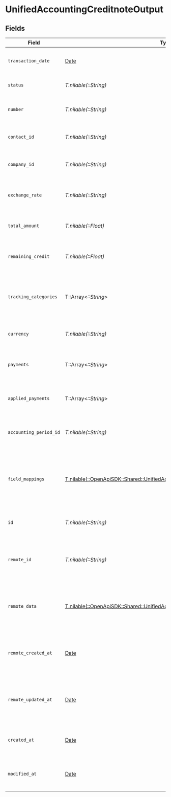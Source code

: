 # UnifiedAccountingCreditnoteOutput


## Fields

| Field                                                                                                                                                    | Type                                                                                                                                                     | Required                                                                                                                                                 | Description                                                                                                                                              | Example                                                                                                                                                  |
| -------------------------------------------------------------------------------------------------------------------------------------------------------- | -------------------------------------------------------------------------------------------------------------------------------------------------------- | -------------------------------------------------------------------------------------------------------------------------------------------------------- | -------------------------------------------------------------------------------------------------------------------------------------------------------- | -------------------------------------------------------------------------------------------------------------------------------------------------------- |
| `transaction_date`                                                                                                                                       | [Date](https://ruby-doc.org/stdlib-2.6.1/libdoc/date/rdoc/Date.html)                                                                                     | :heavy_minus_sign:                                                                                                                                       | The date of the credit note transaction                                                                                                                  | 2024-06-15T12:00:00Z                                                                                                                                     |
| `status`                                                                                                                                                 | *T.nilable(::String)*                                                                                                                                    | :heavy_minus_sign:                                                                                                                                       | The status of the credit note                                                                                                                            | Issued                                                                                                                                                   |
| `number`                                                                                                                                                 | *T.nilable(::String)*                                                                                                                                    | :heavy_minus_sign:                                                                                                                                       | The number of the credit note                                                                                                                            | CN-001                                                                                                                                                   |
| `contact_id`                                                                                                                                             | *T.nilable(::String)*                                                                                                                                    | :heavy_minus_sign:                                                                                                                                       | The UUID of the associated contact                                                                                                                       | 801f9ede-c698-4e66-a7fc-48d19eebaa4f                                                                                                                     |
| `company_id`                                                                                                                                             | *T.nilable(::String)*                                                                                                                                    | :heavy_minus_sign:                                                                                                                                       | The UUID of the associated company                                                                                                                       | 801f9ede-c698-4e66-a7fc-48d19eebaa4f                                                                                                                     |
| `exchange_rate`                                                                                                                                          | *T.nilable(::String)*                                                                                                                                    | :heavy_minus_sign:                                                                                                                                       | The exchange rate applied to the credit note                                                                                                             | 1.2                                                                                                                                                      |
| `total_amount`                                                                                                                                           | *T.nilable(::Float)*                                                                                                                                     | :heavy_minus_sign:                                                                                                                                       | The total amount of the credit note                                                                                                                      | 10000                                                                                                                                                    |
| `remaining_credit`                                                                                                                                       | *T.nilable(::Float)*                                                                                                                                     | :heavy_minus_sign:                                                                                                                                       | The remaining credit on the credit note                                                                                                                  | 5000                                                                                                                                                     |
| `tracking_categories`                                                                                                                                    | T::Array<*::String*>                                                                                                                                     | :heavy_minus_sign:                                                                                                                                       | The UUIDs of the tracking categories associated with the credit note                                                                                     | [<br/>"801f9ede-c698-4e66-a7fc-48d19eebaa4f"<br/>]                                                                                                       |
| `currency`                                                                                                                                               | *T.nilable(::String)*                                                                                                                                    | :heavy_minus_sign:                                                                                                                                       | The currency of the credit note                                                                                                                          | USD                                                                                                                                                      |
| `payments`                                                                                                                                               | T::Array<*::String*>                                                                                                                                     | :heavy_minus_sign:                                                                                                                                       | The payments associated with the credit note                                                                                                             | [<br/>"PAYMENT-001",<br/>"PAYMENT-002"<br/>]                                                                                                             |
| `applied_payments`                                                                                                                                       | T::Array<*::String*>                                                                                                                                     | :heavy_minus_sign:                                                                                                                                       | The applied payments associated with the credit note                                                                                                     | [<br/>"APPLIED-001",<br/>"APPLIED-002"<br/>]                                                                                                             |
| `accounting_period_id`                                                                                                                                   | *T.nilable(::String)*                                                                                                                                    | :heavy_minus_sign:                                                                                                                                       | The UUID of the associated accounting period                                                                                                             | 801f9ede-c698-4e66-a7fc-48d19eebaa4f                                                                                                                     |
| `field_mappings`                                                                                                                                         | [T.nilable(::OpenApiSDK::Shared::UnifiedAccountingCreditnoteOutputFieldMappings)](../../models/shared/unifiedaccountingcreditnoteoutputfieldmappings.md) | :heavy_minus_sign:                                                                                                                                       | The custom field mappings of the object between the remote 3rd party & Panora                                                                            | {<br/>"custom_field_1": "value1",<br/>"custom_field_2": "value2"<br/>}                                                                                   |
| `id`                                                                                                                                                     | *T.nilable(::String)*                                                                                                                                    | :heavy_minus_sign:                                                                                                                                       | The UUID of the credit note record                                                                                                                       | 801f9ede-c698-4e66-a7fc-48d19eebaa4f                                                                                                                     |
| `remote_id`                                                                                                                                              | *T.nilable(::String)*                                                                                                                                    | :heavy_minus_sign:                                                                                                                                       | The remote ID of the credit note in the context of the 3rd Party                                                                                         | creditnote_1234                                                                                                                                          |
| `remote_data`                                                                                                                                            | [T.nilable(::OpenApiSDK::Shared::UnifiedAccountingCreditnoteOutputRemoteData)](../../models/shared/unifiedaccountingcreditnoteoutputremotedata.md)       | :heavy_minus_sign:                                                                                                                                       | The remote data of the credit note in the context of the 3rd Party                                                                                       | {<br/>"raw_data": {<br/>"additional_field": "some value"<br/>}<br/>}                                                                                     |
| `remote_created_at`                                                                                                                                      | [Date](https://ruby-doc.org/stdlib-2.6.1/libdoc/date/rdoc/Date.html)                                                                                     | :heavy_minus_sign:                                                                                                                                       | The date when the credit note was created in the remote system                                                                                           | 2024-06-15T12:00:00Z                                                                                                                                     |
| `remote_updated_at`                                                                                                                                      | [Date](https://ruby-doc.org/stdlib-2.6.1/libdoc/date/rdoc/Date.html)                                                                                     | :heavy_minus_sign:                                                                                                                                       | The date when the credit note was last updated in the remote system                                                                                      | 2024-06-15T12:00:00Z                                                                                                                                     |
| `created_at`                                                                                                                                             | [Date](https://ruby-doc.org/stdlib-2.6.1/libdoc/date/rdoc/Date.html)                                                                                     | :heavy_minus_sign:                                                                                                                                       | The created date of the credit note record                                                                                                               | 2024-06-15T12:00:00Z                                                                                                                                     |
| `modified_at`                                                                                                                                            | [Date](https://ruby-doc.org/stdlib-2.6.1/libdoc/date/rdoc/Date.html)                                                                                     | :heavy_minus_sign:                                                                                                                                       | The last modified date of the credit note record                                                                                                         | 2024-06-15T12:00:00Z                                                                                                                                     |